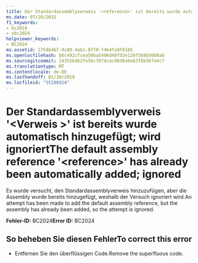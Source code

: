 ```yaml
---
title: Der Standardassemblyverweis '<reference>' ist bereits wurde automatisch hinzugefügt; wird ignoriert
ms.date: 07/20/2015
f1_keywords:
- bc2024
- vbc2024
helpviewer_keywords:
- BC2024
ms.assetid: 1754b4b7-9c89-4ab1-87f0-f464fa9f8185
ms.openlocfilehash: b6c492cfcea59ba5496d48fd2e128f569b56b0a6
ms.sourcegitcommit: 14355b4b2fe5bcf874cac96d0a9e6376b567e4c7
ms.translationtype: MT
ms.contentlocale: de-DE
ms.lasthandoff: 01/30/2019
ms.locfileid: "55288924"
---
```

# <a name="the-default-assembly-reference-reference-has-already-been-automatically-added-ignored"></a><span data-ttu-id="fc460-102">Der Standardassemblyverweis '\<Verweis >' ist bereits wurde automatisch hinzugefügt; wird ignoriert</span><span class="sxs-lookup"><span data-stu-id="fc460-102">The default assembly reference '\<reference>' has already been automatically added; ignored</span></span>
<span data-ttu-id="fc460-103">Es wurde versucht, den Standardassemblyverweis hinzuzufügen, aber die Assembly wurde bereits hinzugefügt, weshalb der Versuch ignoriert wird.</span><span class="sxs-lookup"><span data-stu-id="fc460-103">An attempt has been made to add the default assembly reference, but the assembly has already been added, so the attempt is ignored.</span></span>  
  
 <span data-ttu-id="fc460-104">**Fehler-ID:** BC2024</span><span class="sxs-lookup"><span data-stu-id="fc460-104">**Error ID:** BC2024</span></span>  
  
## <a name="to-correct-this-error"></a><span data-ttu-id="fc460-105">So beheben Sie diesen Fehler</span><span class="sxs-lookup"><span data-stu-id="fc460-105">To correct this error</span></span>  
  
-   <span data-ttu-id="fc460-106">Entfernen Sie den überflüssigen Code.</span><span class="sxs-lookup"><span data-stu-id="fc460-106">Remove the superfluous code.</span></span>